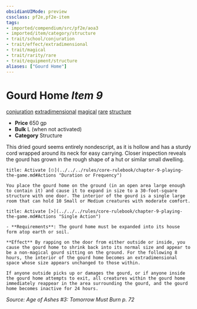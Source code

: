 ```yaml
---
obsidianUIMode: preview
cssclass: pf2e,pf2e-item
tags:
- imported/compendium/src/pf2e/aoa3
- imported/item/category/structure
- trait/school/conjuration
- trait/effect/extradimensional
- trait/magical
- trait/rarity/rare
- trait/equipment/structure
aliases: ["Gourd Home"]
---
```

# Gourd Home *Item 9*  
[conjuration](conjuration.md)  [extradimensional](extradimensional.md)  [magical](magical.md)  [rare](rare.md)  [structure](structure.md)  

- **Price** 650 gp
- **Bulk** L (when not activated)
- **Category** Structure

This dried gourd seems entirely nondescript, as it is hollow and has a sturdy cord wrapped around its neck for easy carrying. Closer inspection reveals the gourd has grown in the rough shape of a hut or similar small dwelling.

```ad-embed-ability
title: Activate [⏲](../../../rules/core-rulebook/chapter-9-playing-the-game.md#Actions "Duration or Frequency")

You place the gourd home on the ground (in an open area large enough to contain it) and cause it to expand in size to a 30-foot-square structure with one door. The interior of the gourd is a single large room that can hold 10 Small or Medium creatures with moderate comfort.
```

```ad-embed-ability
title: Activate [>](../../../rules/core-rulebook/chapter-9-playing-the-game.md#Actions "Single Action")

- **Requirements**: The gourd home must be expanded into its house form atop earth or soil.

**Effect** By rapping on the door from either outside or inside, you cause the gourd home to shrink back into its normal size and appear to be a non-magical gourd sitting on the ground. For the following 8 hours, the interior of the gourd home becomes an extradimensional space whose size appears unchanged to those within.

If anyone outside picks up or damages the gourd, or if anyone inside the gourd home attempts to exit, all creatures within the gourd home immediately reappear in the area surrounding the gourd, and the gourd home becomes inactive for 24 hours.
```

*Source: Age of Ashes #3: Tomorrow Must Burn p. 72*
